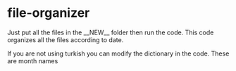 # file-organizer
Just put all the files in the \_\_NEW\_\_ folder then run the code. This code organizes all the files according to date.

If you are not using turkish you can modify the dictionary in the code. These are month names
